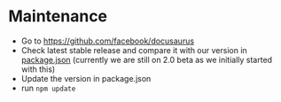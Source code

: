 # Maintenance

- Go to https://github.com/facebook/docusaurus
- Check latest stable release and compare it with our version in [package.json](package.json) (currently we are still on 2.0 beta as we initially started with this)
- Update the version in package.json
- run `npm update`
